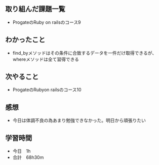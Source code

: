 ## 取り組んだ課題一覧
- ProgateのRuby on railsのコース9
## わかったこと
- find_byメソッドはその条件に合致するデータを一件だけ取得できるが、whereメソッドは全て習得できる
## 次やること
- ProgateのRubyon railsのコース10
## 感想
- 今日は体調不良の為あまり勉強できなかった。明日から頑張りたい
## 学習時間
- 今日　1h
- 合計　68h30m
